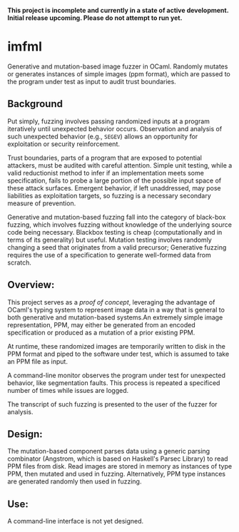 **This project is incomplete and currently in a state of active development. Initial release upcoming. Please do not attempt to run yet.**

imfml
======
Generative and mutation-based image fuzzer in OCaml. Randomly mutates or generates instances of simple images (ppm format), which are passed to the program under test as input to audit trust boundaries.

Background
------
Put simply, fuzzing involves passing randomized inputs at a program iteratively until unexpected behavior occurs. Observation and analysis of such unexpected behavior (e.g., `SEGEV`) allows an opportunity for exploitation or security reinforcement.

Trust boundaries, parts of a program that are exposed to potential attackers, must be audited with careful attention. Simple unit testing, while a valid reductionist method to infer if an implementation meets some specification, fails to probe a large portion of the possible input space of these attack surfaces. Emergent behavior, if left unaddressed, may pose liabilities as exploitation targets, so fuzzing is a necessary secondary measure of prevention.

Generative and mutation-based fuzzing fall into the category of black-box fuzzing, which involves fuzzing without knowledge of the underlying source code being necessary. Blackbox testing is cheap (computationally and in terms of its generality) but useful. Mutation testing involves randomly changing a seed that originates from a valid precursor; Generative fuzzing requires the use of a specification to generate well-formed data from scratch.

Overview:
------
This project serves as a *proof of concept*, leveraging the advantage of OCaml's typing system to represent image data in a way that is general to both generative and mutation-based systems.An extremely simple image representation, PPM, may either be generated from an encoded specification or produced as a mutation of a prior existing PPM.

At runtime, these randomized images are temporarily written to disk in the PPM format and piped to the software under test, which is assumed to take an PPM file as input.

A command-line monitor observes the program under test for unexpected behavior, like segmentation faults. This process is repeated a specificed number of times while issues are logged.

The transcript of such fuzzing is presented to the user of the fuzzer for analysis.

Design:
------
The mutation-based component parses data using a generic parsing combinator (Angstrom, which is based on Haskell's Parsec Library) to read PPM files from disk. Read images are stored in memory as instances of type PPM, then mutated and used in fuzzing. Alternatively, PPM type instances are generated randomly then used in fuzzing.

Use:
------
A command-line interface is not yet designed.
